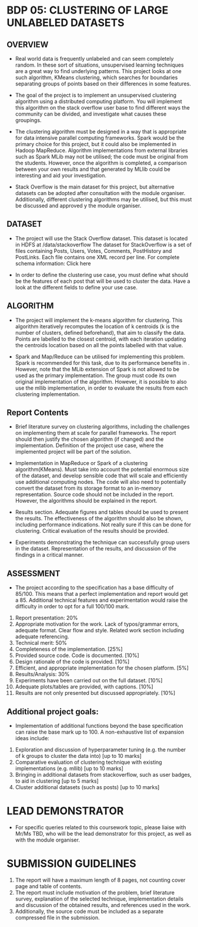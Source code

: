 # BDP 05: CLUSTERING OF LARGE UNLABELED DATASETS 

## OVERVIEW

- Real world data is frequently unlabeled and can seem completely random. In these sort of situations, unsupervised learning techniques are a great way to find underlying patterns. This project looks at one such algorithm, KMeans clustering, which searches for boundaries separating groups of points based on their differences in some features.

- The goal of the project is to implement an unsupervised clustering algorithm using a distributed computing platform. You will implement this algorithm on the stack overflow user base to find different ways the community can be divided, and investigate what causes these groupings.

- The clustering algorithm must be designed in a way that is appropriate for data intensive parallel computing frameworks. Spark would be the primary choice for this project, but it could also be implemented in Hadoop MapReduce. Algorithm implementations from external libraries such as Spark MLib may not be utilised; the code must be original from the students. However, once the algorithm is completed, a comparison between your own results and that generated by MLlib could be interesting and aid your investigation.

- Stack Overflow is the main dataset for this project, but alternative datasets can be adopted after consultation with the module organiser. Additionally, different clustering algorithms may be utilised, but this must be discussed and approved y the module organiser. 

## DATASET

- The project will use the Stack Overflow dataset. This dataset is located in HDFS at /data/stackoverflow
The dataset for StackOverflow is a set of files containing Posts, Users, Votes, Comments, PostHistory and PostLinks. Each file contains one XML record per line.
For complete schema information: Click here

- In order to define the clustering use case, you must define what should be the features of each post that will be used to cluster the data. Have a look at the different fields to define your use case. 

## ALGORITHM
- The project will implement the k-means algorithm for clustering. This algorithm iteratively recomputes the location of k centroids (k is the number of clusters, defined beforehand), that aim to classify the data. Points are labelled to the closest centroid, with each iteration updating the centroids location based on all the points labelled with that value.

- Spark and Map/Reduce can be utilised for implementing this problem. Spark is recommended for this task, due to its performance benefits in . However, note that the MLib extension of Spark is not allowed to be used as the primary implementation.  The group must code its own original implementation of the algorithm. However, it is possible to also use the mllib implementation, in order to evaluate the results from  each clustering implementation.

## Report Contents

- Brief literature survey on clustering algorithms, including the challenges on implementing them at scale for parallel frameworks. The report should then justify the chosen algorithm (if changed) and the implementation.
Definition of the project use case, where the implemented project will be part of the solution.

- Implementation in MapReduce or Spark of a clustering algorithm(KMeans). Must take into account the potential enormous size of the dataset, and develop sensible code that will scale and efficiently use additional computing nodes. The code will also need to potentially convert the dataset from its storage format to an in-memory representation. Source code should not be included in the report. However, the algorithms should be explained in the report.

- Results section. Adequate figures and tables should be used to present the results. The effectiveness of the algorithm should also be shown, including performance indications. Not really sure if this can be done for clustering. Critical evaluation of the results should be provided. 

- Experiments demonstrating the technique can successfully group users in the dataset. Representation of the results, and discussion of the findings in a critical manner. 

## ASSESSMENT

- The project according to the specification has a base difficulty of 85/100. This means that a perfect implementation and report would get a 85. Additional technical features and experimentation would raise the difficulty in order to opt for a full 100/100 mark.

1. Report presentation: 20%
2. Appropriate motivation for the work. Lack of typos/grammar errors, adequate format. Clear flow and style. Related work section including  adequate referencing. 
3. Technical merit: 50%
4. Completeness of the implementation. [25%]
5. Provided source code. Code is documented. [10%]
6. Design rationale of the code is provided. [10%]
7. Efficient, and appropriate implementation for the chosen platform. [5%]
8. Results/Analysis: 30%
9. Experiments have been carried out on the full dataset. [10%] 
10. Adequate plots/tables are provided, with captions. [10%] 
11. Results are not only presented but discussed appropriately. [10%]

## Additional project goals: 

- Implementation of additional functions beyond the base specification can raise the base mark up to 100. A non-exhaustive list of expansion ideas include:

1. Exploration and discussion of hyperparameter tuning (e.g. the number of k groups to cluster the data into) [up to 10 marks]
2. Comparative evaluation of clustering technique with existing implementations (e.g. mllib) [up to 10 marks]
3. Bringing in additional datasets from stackoverflow, such as user badges, to aid in clustering [up to 5 marks]
4. Cluster additional datasets (such as posts) [up to 10 marks]

# LEAD DEMONSTRATOR

- For specific queries related to this coursework topic, please liaise with Mr/Ms TBD, who will be the lead demonstrator for this project, as well as with the module organiser.

# SUBMISSION GUIDELINES

1. The report will have a maximum length of 8 pages, not counting cover page and table of contents.
2. The report must include motivation of the problem, brief literature survey, explanation of the selected technique, implementation details and discussion of the obtained results, and references used in the work.
3. Additionally, the source code must be included as a separate compressed file in the submission.
